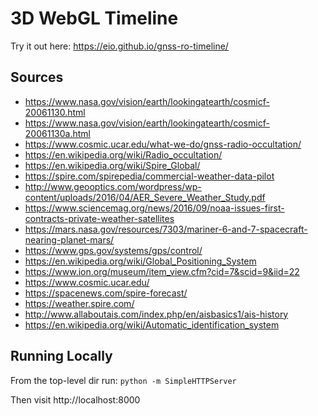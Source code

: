 # 3D WebGL Timeline #

Try it out here: https://eio.github.io/gnss-ro-timeline/


## Sources ##

- https://www.nasa.gov/vision/earth/lookingatearth/cosmicf-20061130.html
- https://www.nasa.gov/vision/earth/lookingatearth/cosmicf-20061130a.html
- https://www.cosmic.ucar.edu/what-we-do/gnss-radio-occultation/
- https://en.wikipedia.org/wiki/Radio_occultation/
- https://en.wikipedia.org/wiki/Spire_Global/
- https://spire.com/spirepedia/commercial-weather-data-pilot
- http://www.geooptics.com/wordpress/wp-content/uploads/2016/04/AER_Severe_Weather_Study.pdf
- https://www.sciencemag.org/news/2016/09/noaa-issues-first-contracts-private-weather-satellites
- https://mars.nasa.gov/resources/7303/mariner-6-and-7-spacecraft-nearing-planet-mars/
- https://www.gps.gov/systems/gps/control/
- https://en.wikipedia.org/wiki/Global_Positioning_System
- https://www.ion.org/museum/item_view.cfm?cid=7&scid=9&iid=22
- https://www.cosmic.ucar.edu/
- https://spacenews.com/spire-forecast/
- https://weather.spire.com/
- http://www.allaboutais.com/index.php/en/aisbasics1/ais-history
- https://en.wikipedia.org/wiki/Automatic_identification_system

## Running Locally ##

From the top-level dir run:
`python -m SimpleHTTPServer`

Then visit http://localhost:8000
